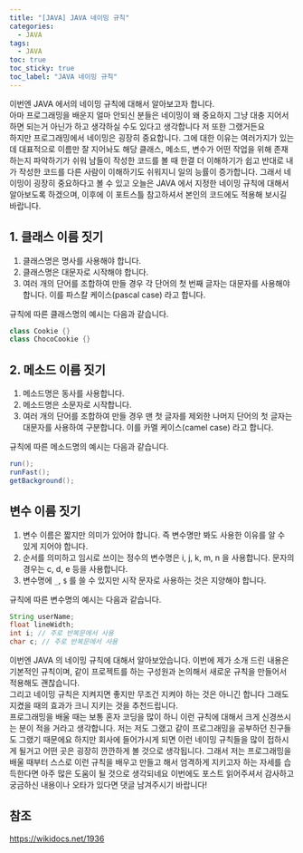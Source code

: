 ```yaml
---
title: "[JAVA] JAVA 네이밍 규칙"
categories:
  - JAVA
tags:
  - JAVA
toc: true
toc_sticky: true
toc_label: "JAVA 네이밍 규칙"
---
```


이번엔 JAVA 에서의 네이밍 규칙에 대해서 알아보고자 합니다.   
아마 프로그래밍을 배운지 얼마 안되신 분들은 네이밍이 왜 중요하지 그냥 대충 지어서 하면 되는거 아닌가 하고 생각하실 수도 있다고 생각합니다 저 또한 그랬거든요   
하지만 프로그래밍에서 네이밍은 굉장히 중요합니다. 그에 대한 이유는 여러가지가 있는데 대표적으로 이름만 잘 지어놔도 해당 클래스, 메소드, 변수가 어떤 작업을 위해 존재하는지 파악하기가 쉬워 남들이 작성한 코드를 볼 때 한결 더 이해하기가 쉽고
반대로 내가 작성한 코드를 다른 사람이 이해하기도 쉬워지니 일의 능률이 증가합니다. 그래서 네이밍이 굉장히 중요하다고 볼 수 있고 오늘은 JAVA 에서 지정한 네이밍 규칙에 대해서 알아보도록 하겠으며, 이후에 이 포트스틀 참고하셔서 본인의 코드에도 적용해 보시길 바랍니다.

## 1. 클래스 이름 짓기

1. 클래스명은 명사를 사용해야 합니다.
2. 클래스명은 대문자로 시작해야 합니다.
3. 여러 개의 단어를 조합하여 만들 경우 각 단어의 첫 번째 글자는 대문자를 사용해야 합니다. 이를 파스칼 케이스(pascal case) 라고 합니다.

규칙에 따른 클래스명의 예시는 다음과 같습니다. 

``` java
class Cookie {}
class ChocoCookie {}
```

## 2. 메소드 이름 짓기

1. 메소드명은 동사를 사용합니다.
2. 메소드명은 소문자로 시작합니다.
3. 여러 개의 단어를 조합하여 만들 경우 맨 첫 글자를 제외한 나머지 단어의 첫 글자는 대문자를 사용하여 구분합니다. 이를 카멜 케이스(camel case) 라고 합니다.

규칙에 따른 메소드명의 예시는 다음과 같습니다.

``` java
run();
runFast();
getBackground();
```

## 변수 이름 짓기

1. 변수 이름은 짧지만 의미가 있어야 합니다. 즉 변수명만 봐도 사용한 이유를 알 수 있게 지어야 합니다.
2. 순서를 의미하고 임시로 쓰이는 정수의 변수명은 i, j, k, m, n 을 사용합니다. 문자의 경우는 c, d, e 등을 사용합니다.
3. 변수명에 `_`, `$` 를 쓸 수 있지만 시작 문자로 사용하는 것은 지양해야 합니다.

규칙에 따른 변수명의 예시는 다음과 같습니다.

``` java
String userName;
float lineWidth;
int i; // 주로 반복문에서 사용
char c; // 주로 반복문에서 사용
```

이번엔 JAVA 의 네이밍 규칙에 대해서 알아보았습니다. 이번에 제가 소개 드린 내용은 기본적인 규칙이며, 같이 프로젝트를 하는 구성원과 논의해서 새로운 규칙을 만들어서 적용해도 괜찮습니다.   
그리고 네이밍 규칙은 지켜지면 좋지만 무조건 지켜야 하는 것은 아니긴 합니다 그래도 지켰을 때의 효과가 크니 지키는 것을 추천드립니다.   
프로그래밍을 배울 때는 보통 혼자 코딩을 많이 하니 이런 규칙에 대해서 크게 신경쓰시는 분이 적을 거라고 생각합니다. 저는 저도 그랬고 같이 프로그래밍을 공부하던 친구들도 그랬기 때문에요 하지만 회사에 들어가시게 되면 이런 네이밍 규칙들을 많이 접하시게 될거고 어떤 곳은 굉장히 깐깐하게 볼 것으로 생각됩니다.
그래서 저는 프로그래밍을 배울 때부터 스스로 이런 규칙을 배우고 만들고 해서 엄격하게 지키고자 하는 자세를 습득한다면 아주 많은 도움이 될 것으로 생각되네요
이번에도 포스트 읽어주셔서 감사하고 궁금하신 내용이나 오타가 있다면 댓글 남겨주시기 바랍니다!

## 참조
<https://wikidocs.net/1936>



